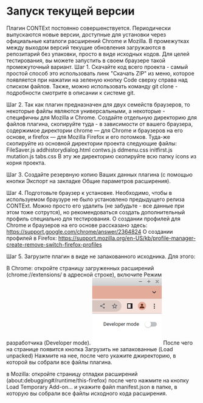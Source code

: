 # Запуск текущей версии

Плагин CONTExt постоянно совершенствуется. Периодически выпускаются новые версии, доступные для установки через официальные каталоги расширений Chrome и Mozilla. 
В промежутках между выходом версий текущие обновления загружаются в репозитарий без упаковки, просто в виде исходных кодов. Для целей тестирования, вы можете запустить в своем браузере такой промежуточный вариант. 
Шаг 1. Скачайте код всего проекта - самый простой способ это использовать линк "Скачать ZIP" из меню, которое появляется при нажатии на зеленую кнопку Code сверху справа над списком файлов. Также, можно использовать команду git clone - подробности смотрите в описании к системе git.

Шаг 2. Так как плагин предназначен для двух семейств браузеров, то некоторые файлы являются универсальными, а некоторые - специфичны для Mozilla и Chrome. Создайте отдельную директорию для файлов плагина, скопируйте туда - в зависимости от вашего браузера, содержимое директории chrome — для Chrome и браузеров на его основе, и firefox — для Mozilla Firefox и его потомков.
Туда-же скопируйте из основной директории проекта следующие файлы:
FileSaver.js 
addhistorydialog.html
contws.js
ddmenu.css
initfirst.js 
mutation.js
tabs.css
В эту же директорию скопируйте всю папку icons из корня проекта.


Шаг 3. Создайте резервную копию Ваших данных плагина (с помощью кнопки Экспорт на закладке Общие параметров расширения).

Шаг 4. Подготовьте браузер к установке. Необходимо, чтобы в используемом браузуре не было установлено предыдущего релиза CONTExt. Можно просто его удалить (не забудьте - все данные при этом тоже сотрутся), но рекомендоваться создать дополнительный профиль специально для тестирования.
О создании профилей для Chrome и браузеров на его основе рассказано здесь:
https://support.google.com/chrome/answer/2364824
О создании профилей в Firefox:
https://support.mozilla.org/en-US/kb/profile-manager-create-remove-switch-firefox-profiles

Шаг 5. Загрузите плагин в виде не запакованного исходника. Для этого:

В Chrome: откройте страницу загруженных расширений (chrome://extensions/ в адресной строке), включите Режим разработчика (Developer mode).
![Developer mode](https://github.com/dmiandr/context/blob/master/docs/img/devmode_chrome.png)
После чего на странице появится кнопка Загрузить не запакованные (Load unpacked)
Нажмите на нее, после чего укажите джиректорию, в которой вы собрали все файлы плагина.

в Mozilla: откройте страницу отладки расширений (about:debugging#/runtime/this-firefox) после чего нажмите на кнопку Load Temporary Add-on... и укажите файл manifest.json в папке, в которую вы собрали все файлы исходного кода расширения.
